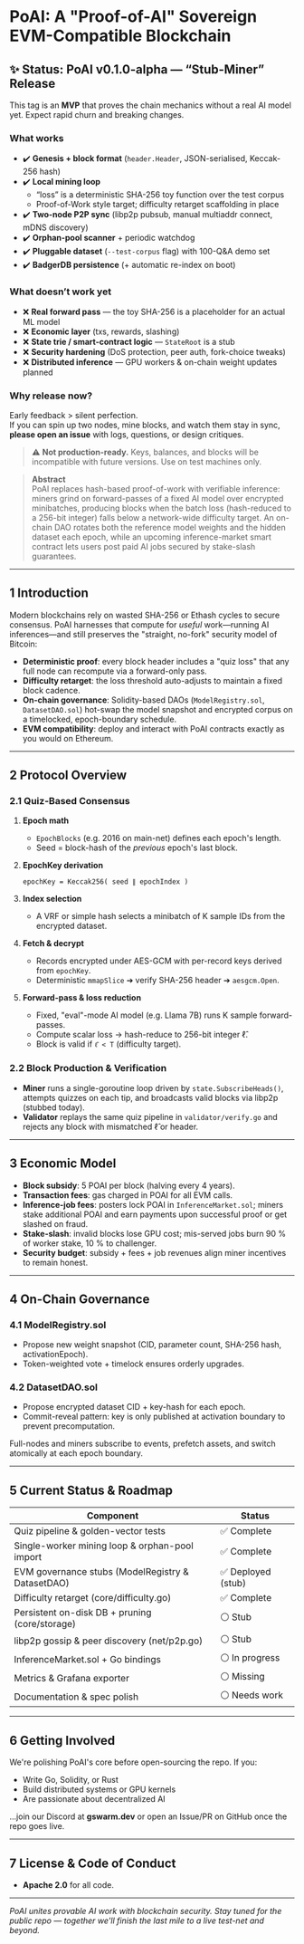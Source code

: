 # PoAI: A "Proof-of-AI" Sovereign EVM-Compatible Blockchain

## ✨ Status: PoAI **v0.1.0-alpha** — “Stub-Miner” Release
This tag is an **MVP** that proves the chain mechanics without a real AI
model yet.  Expect rapid churn and breaking changes.

### What works
- ✔️ **Genesis + block format** (`header.Header`, JSON-serialised, Keccak-256 hash)
- ✔️ **Local mining loop**  
  * “loss” is a deterministic SHA-256 toy function over the test corpus  
  * Proof-of-Work style target; difficulty retarget scaffolding in place
- ✔️ **Two-node P2P sync** (libp2p pubsub, manual multiaddr connect, mDNS discovery)
- ✔️ **Orphan-pool scanner** + periodic watchdog
- ✔️ **Pluggable dataset** (`--test-corpus` flag) with 100-Q&A demo set
- ✔️ **BadgerDB persistence** (+ automatic re-index on boot)

### What doesn’t work yet
- ❌ **Real forward pass** — the toy SHA-256 is a placeholder for an actual ML model  
- ❌ **Economic layer** (txs, rewards, slashing)  
- ❌ **State trie / smart-contract logic** — `StateRoot` is a stub  
- ❌ **Security hardening** (DoS protection, peer auth, fork-choice tweaks)
- ❌ **Distributed inference** — GPU workers & on-chain weight updates planned

### Why release now?
Early feedback > silent perfection.  
If you can spin up two nodes, mine blocks, and watch them stay in sync, **please open an issue** with logs, questions, or design critiques.

> ⚠️ **Not production-ready.** Keys, balances, and blocks will be
> incompatible with future versions. Use on test machines only.


> **Abstract**  
> PoAI replaces hash-based proof-of-work with verifiable inference: miners grind on forward-passes of a fixed AI model over encrypted minibatches, producing blocks when the batch loss (hash-reduced to a 256-bit integer) falls below a network-wide difficulty target. An on-chain DAO rotates both the reference model weights and the hidden dataset each epoch, while an upcoming inference-market smart contract lets users post paid AI jobs secured by stake-slash guarantees.

---

## 1 Introduction

Modern blockchains rely on wasted SHA-256 or Ethash cycles to secure consensus. PoAI harnesses that compute for _useful_ work—running AI inferences—and still preserves the "straight, no-fork" security model of Bitcoin:

- **Deterministic proof**: every block header includes a "quiz loss" that any full node can recompute via a forward-only pass.
- **Difficulty retarget**: the loss threshold auto-adjusts to maintain a fixed block cadence.
- **On-chain governance**: Solidity-based DAOs (`ModelRegistry.sol`, `DatasetDAO.sol`) hot-swap the model snapshot and encrypted corpus on a timelocked, epoch-boundary schedule.
- **EVM compatibility**: deploy and interact with PoAI contracts exactly as you would on Ethereum.

---

## 2 Protocol Overview

### 2.1 Quiz-Based Consensus

1. **Epoch math**  
   - `EpochBlocks` (e.g. 2016 on main-net) defines each epoch's length.  
   - Seed = block-hash of the _previous_ epoch's last block.  

2. **EpochKey derivation**  
   ```text
   epochKey = Keccak256( seed ∥ epochIndex )
   ```

3. **Index selection**

   * A VRF or simple hash selects a minibatch of K sample IDs from the encrypted dataset.

4. **Fetch & decrypt**

   * Records encrypted under AES-GCM with per-record keys derived from `epochKey`.
   * Deterministic `mmapSlice` ➔ verify SHA-256 header ➔ `aesgcm.Open`.

5. **Forward-pass & loss reduction**

   * Fixed, "eval"-mode AI model (e.g. Llama 7B) runs K sample forward-passes.
   * Compute scalar loss → hash-reduce to 256-bit integer ℓ̂.
   * Block is valid if `ℓ̂ < T` (difficulty target).

### 2.2 Block Production & Verification

* **Miner** runs a single-goroutine loop driven by `state.SubscribeHeads()`, attempts quizzes on each tip, and broadcasts valid blocks via libp2p (stubbed today).
* **Validator** replays the same quiz pipeline in `validator/verify.go` and rejects any block with mismatched ℓ̂ or header.

---

## 3 Economic Model

* **Block subsidy**: 5 POAI per block (halving every 4 years).
* **Transaction fees**: gas charged in POAI for all EVM calls.
* **Inference-job fees**: posters lock POAI in `InferenceMarket.sol`; miners stake additional POAI and earn payments upon successful proof or get slashed on fraud.
* **Stake-slash**: invalid blocks lose GPU cost; mis-served jobs burn 90 % of worker stake, 10 % to challenger.
* **Security budget**: subsidy + fees + job revenues align miner incentives to remain honest.

---

## 4 On-Chain Governance

### 4.1 ModelRegistry.sol

* Propose new weight snapshot (CID, parameter count, SHA-256 hash, activationEpoch).
* Token-weighted vote + timelock ensures orderly upgrades.

### 4.2 DatasetDAO.sol

* Propose encrypted dataset CID + key-hash for each epoch.
* Commit-reveal pattern: key is only published at activation boundary to prevent precomputation.

Full-nodes and miners subscribe to events, prefetch assets, and switch atomically at each epoch boundary.

---

## 5 Current Status & Roadmap

| Component                                         | Status            |
| ------------------------------------------------- | ----------------- |
| Quiz pipeline & golden-vector tests               | ✅ Complete       |
| Single-worker mining loop & orphan-pool import    | ✅ Complete       |
| EVM governance stubs (ModelRegistry & DatasetDAO) | ✅ Deployed (stub)|
| Difficulty retarget (core/difficulty.go)          | ✅ Complete        |
| Persistent on-disk DB + pruning (core/storage)    | ⚪️ Stub           |
| libp2p gossip & peer discovery (net/p2p.go)       | ⚪️ Stub           |
| InferenceMarket.sol + Go bindings                 | ⚪️ In progress    |
| Metrics & Grafana exporter                        | ⚪️ Missing        |
| Documentation & spec polish                       | ⚪️ Needs work     |

---

## 6 Getting Involved

We're polishing PoAI's core before open-sourcing the repo. If you:

* Write Go, Solidity, or Rust
* Build distributed systems or GPU kernels
* Are passionate about decentralized AI

…join our Discord at **gswarm.dev** or open an Issue/PR on GitHub once the repo goes live.

---

## 7 License & Code of Conduct

* **Apache 2.0** for all code.
---

*PoAI unites provable AI work with blockchain security. Stay tuned for the public repo — together we'll finish the last mile to a live test-net and beyond.* 